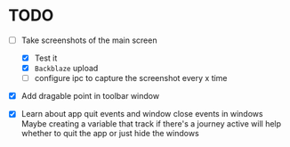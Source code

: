# TODO
- [ ] Take screenshots of the main screen
  - [x] Test it 
  - [x] `Backblaze` upload
  - [ ] configure ipc to capture the screenshot every x time

- [x] Add dragable point in toolbar window 

- [x] Learn about app quit events and window close events in windows
Maybe creating a variable that track if there's a journey active will help whether to quit the app or just hide the windows 

